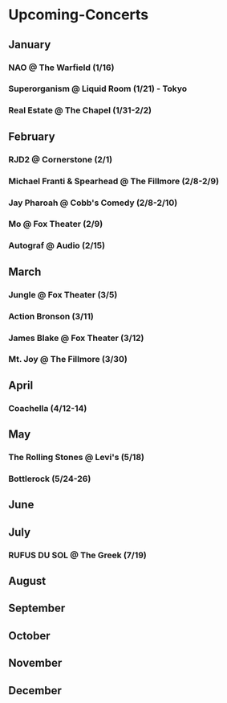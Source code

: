 # Upcoming-Concerts
## January
### NAO @ The Warfield (1/16)
### Superorganism @ Liquid Room (1/21) - Tokyo
### Real Estate @ The Chapel (1/31-2/2)
## February
### RJD2 @ Cornerstone (2/1)
### Michael Franti & Spearhead @ The Fillmore (2/8-2/9)
### Jay Pharoah @ Cobb's Comedy (2/8-2/10)
### Mo @ Fox Theater (2/9)
### Autograf @ Audio (2/15)
## March
### Jungle @ Fox Theater (3/5)
### Action Bronson (3/11)
### James Blake @ Fox Theater (3/12)
### Mt. Joy @ The Fillmore (3/30)
## April
### Coachella (4/12-14)
## May
### The Rolling Stones @ Levi's (5/18)
### Bottlerock (5/24-26)
## June
## July
### RUFUS DU SOL @ The Greek (7/19)
## August
## September
## October
## November
## December
